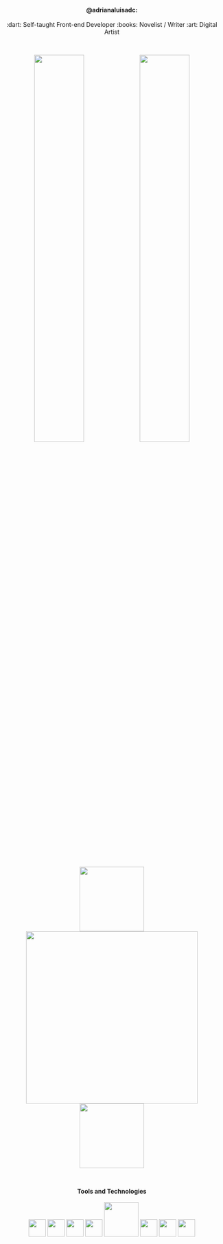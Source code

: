 
<p align="center">
<b>@adrianaluisadc:</b>
 <br>
 <br>
 :dart: Self-taught Front-end Developer :books: Novelist / Writer :art: Digital Artist

</p>

<br>
<p align="center">
 <img width="48%" src="https://github-readme-stats.vercel.app/api?username=adrianaluisadc&show_icons=true&theme=radical&count_private=true&custom_title=@adrianaluisadc "> 
 <img  width="48%" src="https://github-readme-streak-stats.herokuapp.com/?user=adrianaluisadc&theme=radical" />
</p>

<p align="center">
 <img width="150px"src="https://www.transparentpng.com/thumb/flower/flowers-photo-png-34.png">
 <img width="400px" src="https://github-readme-stats.vercel.app/api/top-langs/?username=adrianaluisadc&layout=compact&theme=radical&custom_title=Languages" /> 
 <img width="150px"src="https://www.transparentpng.com/thumb/flower/flowers-photo-png-34.png">
</p>

<br>

<p align="center">
 <b>Tools and Technologies</b>
 <br>
 <br>
 
 <img width="40px" src="https://cdn-icons-png.flaticon.com/512/5968/5968705.png" />
 <img width="40px" src="https://lh3.googleusercontent.com/proxy/Vdq6EIVWseEqwyAKq9Kc5l575TT-mj3DFdJwV2I-w5t2L2cFMfAhsGVyJj4ZqOm18UN6MMEshxax1X-wkirbZ0AV7Ppufq-7zmIK0P6uYeP415I-5g6xIE6sSg"/>
 <img width="40px" src="https://upload.wikimedia.org/wikipedia/commons/thumb/0/0d/Inkscape_Logo.svg/2048px-Inkscape_Logo.svg.png"/>
 
 <img width="40px" src="https://upload.wikimedia.org/wikipedia/commons/6/6a/JavaScript-logo.png"/>
 
 <img width="80px" src="https://allprowebdesigns.com/blog/wp-content/uploads/2019/01/1lJ32Bl-lHWmNMUSiSq17gQ-792x445.png"/>
 
 <img width="40px" src="https://upload.wikimedia.org/wikipedia/commons/b/b2/MediBang_Paint_logo.png"/>
 
 <img width="40px" src="https://seeklogo.com/images/G/git-bash-logo-B6475E8359-seeklogo.com.png"/>

 <img width="40px" src="https://upload.wikimedia.org/wikipedia/commons/thumb/2/2d/Visual_Studio_Code_1.18_icon.svg/1028px-Visual_Studio_Code_1.18_icon.svg.png" />
   
</p>

